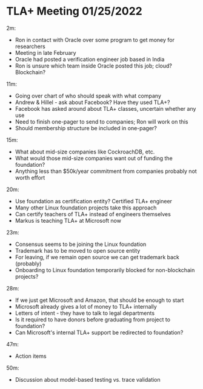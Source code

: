 # TLA+ Meeting 01/25/2022

2m:
  * Ron in contact with Oracle over some program to get money for researchers
  * Meeting in late February
  * Oracle had posted a verification engineer job based in India
  * Ron is unsure which team inside Oracle posted this job; cloud? Blockchain?

11m:
  * Going over chart of who should speak with what company
  * Andrew & Hillel - ask about Facebook? Have they used TLA+?
  * Facebook has asked around about TLA+ classes, uncertain whether any use
  * Need to finish one-pager to send to companies; Ron will work on this
  * Should membership structure be included in one-pager?

15m:
  * What about mid-size companies like CockroachDB, etc.
  * What would those mid-size companies want out of funding the foundation?
  * Anything less than $50k/year commitment from companies probably not worth effort

20m:
  * Use foundation as certification entity? Certified TLA+ engineer
  * Many other Linux foundation projects take this approach
  * Can certify teachers of TLA+ instead of engineers themselves
  * Markus is teaching TLA+ at Microsoft now

23m:
  * Consensus seems to be joining the Linux foundation
  * Trademark has to be moved to open source entity
  * For leaving, if we remain open source we can get trademark back (probably)
  * Onboarding to Linux foundation temporarily blocked for non-blockchain projects?

28m:
  * If we just get Microsoft and Amazon, that should be enough to start
  * Microsoft already gives a lot of money to TLA+ internally
  * Letters of intent - they have to talk to legal departments
  * Is it required to have donors before graduating from project to foundation?
  * Can Microsoft's internal TLA+ support be redirected to foundation?

47m:
  * Action items

50m:
  * Discussion about model-based testing vs. trace validation
